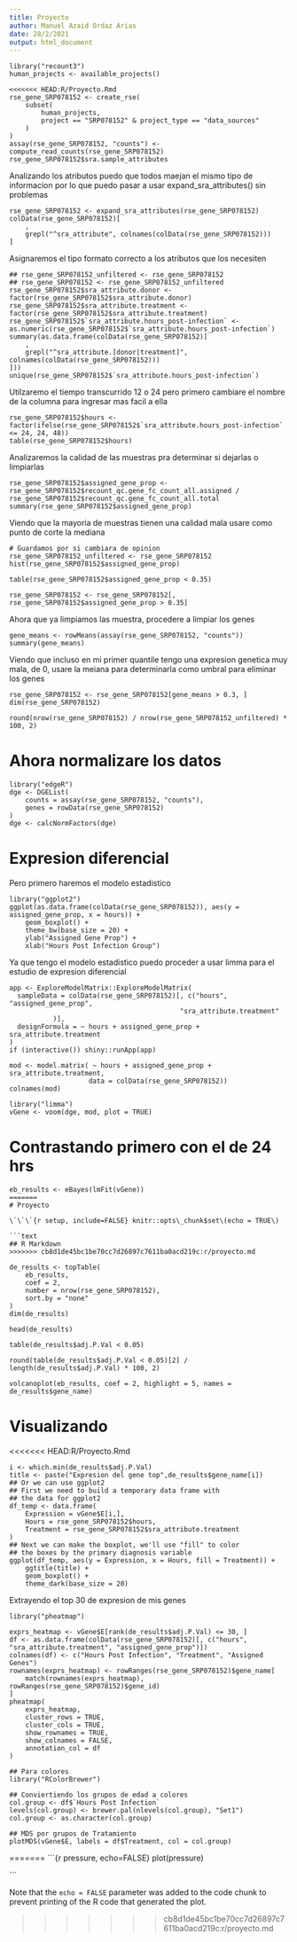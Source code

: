```yaml
---
title: Proyecto
author: Manuel Azaid Ordaz Arias
date: 28/2/2021
output: html_document
---
```

```{r}
library("recount3")
human_projects <- available_projects()

<<<<<<< HEAD:R/Proyecto.Rmd
rse_gene_SRP078152 <- create_rse(
    subset(
        human_projects,
        project == "SRP078152" & project_type == "data_sources"
    )
)
assay(rse_gene_SRP078152, "counts") <- compute_read_counts(rse_gene_SRP078152)
rse_gene_SRP078152$sra.sample_attributes

```
Analizando los atributos puedo que todos maejan el mismo tipo de informacion por lo que puedo pasar a usar expand_sra_attributes() sin problemas

```{r}
rse_gene_SRP078152 <- expand_sra_attributes(rse_gene_SRP078152)
colData(rse_gene_SRP078152)[
    ,
    grepl("^sra_attribute", colnames(colData(rse_gene_SRP078152)))
]
```
Asignaremos el tipo formato correcto a los atributos que los necesiten
```{r}
## rse_gene_SRP078152_unfiltered <- rse_gene_SRP078152
## rse_gene_SRP078152 <- rse_gene_SRP078152_unfiltered
rse_gene_SRP078152$sra_attribute.donor <- factor(rse_gene_SRP078152$sra_attribute.donor)
rse_gene_SRP078152$sra_attribute.treatment <- factor(rse_gene_SRP078152$sra_attribute.treatment)
rse_gene_SRP078152$`sra_attribute.hours_post-infection` <- as.numeric(rse_gene_SRP078152$`sra_attribute.hours_post-infection`)
summary(as.data.frame(colData(rse_gene_SRP078152)[
    ,
    grepl("^sra_attribute.[donor|treatment]", colnames(colData(rse_gene_SRP078152)))
]))
unique(rse_gene_SRP078152$`sra_attribute.hours_post-infection`)
```
Utilzaremo el tiempo transcurrido 12 o 24 pero primero cambiare el nombre de la columna para ingresar mas facil a ella
```{r}
rse_gene_SRP078152$hours <- factor(ifelse(rse_gene_SRP078152$`sra_attribute.hours_post-infection` <= 24, 24, 48))
table(rse_gene_SRP078152$hours)
```
Analizaremos la calidad de las muestras pra determinar si dejarlas o limpiarlas
```{r}
rse_gene_SRP078152$assigned_gene_prop <- rse_gene_SRP078152$recount_qc.gene_fc_count_all.assigned / rse_gene_SRP078152$recount_qc.gene_fc_count_all.total
summary(rse_gene_SRP078152$assigned_gene_prop)
```
Viendo que la mayoria de muestras tienen una calidad mala usare como punto de corte la mediana
```{r}
# Guardamos por si cambiara de opinion
rse_gene_SRP078152_unfiltered <- rse_gene_SRP078152
hist(rse_gene_SRP078152$assigned_gene_prop)
```
```{r}
table(rse_gene_SRP078152$assigned_gene_prop < 0.35)
```
```{r}
rse_gene_SRP078152 <- rse_gene_SRP078152[, rse_gene_SRP078152$assigned_gene_prop > 0.35]
```

Ahora que ya limpiamos las muestra, procedere a limpiar los genes
```{r}
gene_means <- rowMeans(assay(rse_gene_SRP078152, "counts"))
summary(gene_means)
```
Viendo que incluso en mi primer quantile tengo una expresion genetica muy mala, de 0, usare la meiana para determinarla como umbral para eliminar los genes
```{r}
rse_gene_SRP078152 <- rse_gene_SRP078152[gene_means > 0.3, ]
dim(rse_gene_SRP078152)
```
```{r}
round(nrow(rse_gene_SRP078152) / nrow(rse_gene_SRP078152_unfiltered) * 100, 2)
```
# Ahora normalizare los datos
```{r}
library("edgeR")
dge <- DGEList(
    counts = assay(rse_gene_SRP078152, "counts"),
    genes = rowData(rse_gene_SRP078152)
)
dge <- calcNormFactors(dge)
```

# Expresion diferencial
Pero primero haremos el modelo estadistico
```{r}
library("ggplot2")
ggplot(as.data.frame(colData(rse_gene_SRP078152)), aes(y = assigned_gene_prop, x = hours)) +
    geom_boxplot() +
    theme_bw(base_size = 20) +
    ylab("Assigned Gene Prop") +
    xlab("Hours Post Infection Group")
```
Ya que tengo el modelo estadistico puedo proceder a usar limma para el estudio de expresion diferencial
```{r}
app <- ExploreModelMatrix::ExploreModelMatrix(
  sampleData = colData(rse_gene_SRP078152)[, c("hours", "assigned_gene_prop",
                                           "sra_attribute.treatment"
           )],
  designFormula = ~ hours + assigned_gene_prop + sra_attribute.treatment
)
if (interactive()) shiny::runApp(app)
```

```{r}
mod <- model.matrix( ~ hours + assigned_gene_prop + sra_attribute.treatment,
                    data = colData(rse_gene_SRP078152))
colnames(mod)
```
```{r}
library("limma")
vGene <- voom(dge, mod, plot = TRUE)
```
# Contrastando primero con el de 24 hrs
```{r}
eb_results <- eBayes(lmFit(vGene))
=======
# Proyecto

\`\`\`{r setup, include=FALSE} knitr::opts\_chunk$set\(echo = TRUE\)

```text
## R Markdown
>>>>>>> cb8d1de45bc1be70cc7d26897c7611ba0acd219c:r/proyecto.md

de_results <- topTable(
    eb_results,
    coef = 2,
    number = nrow(rse_gene_SRP078152),
    sort.by = "none"
)
dim(de_results)
```
```{r}
head(de_results)
```

```{r}
table(de_results$adj.P.Val < 0.05)
```
```{r}
round(table(de_results$adj.P.Val < 0.05)[2] / length(de_results$adj.P.Val) * 100, 2)
```

```{r}
volcanoplot(eb_results, coef = 2, highlight = 5, names = de_results$gene_name)
```

# Visualizando


<<<<<<< HEAD:R/Proyecto.Rmd
```{r}
i <- which.min(de_results$adj.P.Val)
title <- paste("Expresion del gene top",de_results$gene_name[i])
## Or we can use ggplot2
## First we need to build a temporary data frame with
## the data for ggplot2
df_temp <- data.frame(
    Expression = vGene$E[i,],
    Hours = rse_gene_SRP078152$hours,
    Treatment = rse_gene_SRP078152$sra_attribute.treatment
)
## Next we can make the boxplot, we'll use "fill" to color
## the boxes by the primary diagnosis variable
ggplot(df_temp, aes(y = Expression, x = Hours, fill = Treatment)) +
    ggtitle(title) + 
    geom_boxplot() +
    theme_dark(base_size = 20)
```
Extrayendo el top 30 de expresion de mis genes
```{r}
library("pheatmap")

exprs_heatmap <- vGene$E[rank(de_results$adj.P.Val) <= 30, ]
df <- as.data.frame(colData(rse_gene_SRP078152)[, c("hours", "sra_attribute.treatment", "assigned_gene_prop")])
colnames(df) <- c("Hours Post Infection", "Treatment", "Assigned Genes")
rownames(exprs_heatmap) <- rowRanges(rse_gene_SRP078152)$gene_name[
    match(rownames(exprs_heatmap), rowRanges(rse_gene_SRP078152)$gene_id)
]
pheatmap(
    exprs_heatmap,
    cluster_rows = TRUE,
    cluster_cols = TRUE,
    show_rownames = TRUE,
    show_colnames = FALSE,
    annotation_col = df
)
```
```{r}
## Para colores
library("RColorBrewer")

## Conviertiendo los grupos de edad a colores
col.group <- df$`Hours Post Infection` 
levels(col.group) <- brewer.pal(nlevels(col.group), "Set1")
col.group <- as.character(col.group)

## MDS por grupos de Tratamiento
plotMDS(vGene$E, labels = df$Treatment, col = col.group)
```



=======
\`\`\`{r pressure, echo=FALSE} plot\(pressure\)

\`\`\`

Note that the `echo = FALSE` parameter was added to the code chunk to prevent printing of the R code that generated the plot.

>>>>>>> cb8d1de45bc1be70cc7d26897c7611ba0acd219c:r/proyecto.md
